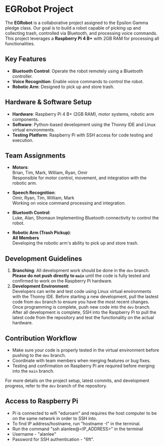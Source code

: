 # EGRobot Project

The **EGRobot** is a collaborative project assigned to the Epsilon Gamma pledge class. Our goal is to build a robot capable of picking up and collecting trash, controlled via Bluetooth, and processing voice commands. This project leverages a **Raspberry Pi 4 B+** with 2GB RAM for processing all functionalities.

## Key Features
- **Bluetooth Control**: Operate the robot remotely using a Bluetooth controller.
- **Voice Recognition**: Enable voice commands to control the robot.
- **Robotic Arm**: Designed to pick up and store trash.

## Hardware & Software Setup
- **Hardware**: Raspberry Pi 4 B+ (2GB RAM), motor systems, robotic arm components.
- **Software**: Python-based development using the Thonny IDE and Linux virtual environments.
- **Testing Platform**: Raspberry Pi with SSH access for code testing and execution.

## Team Assignments
- **Motors**:  
  Brian, Tim, Mark, William, Ryan, Omir  
  Responsible for motor control, movement, and integration with the robotic arm.
  
- **Speech Recognition**:  
  Omir, Ryan, Tim, William, Mark  
  Working on voice command processing and integration.

- **Bluetooth Control**:  
  Luke, Alan, Shomaun
  Implementing Bluetooth connectivity to control the robot.

- **Robotic Arm (Trash Pickup)**:  
  **All Members**  
  Developing the robotic arm's ability to pick up and store trash.

## Development Guidelines
1. **Branching**: All development work should be done in the `dev` branch.  
   **Please do not push directly to `main`** until the code is fully tested and confirmed to work on the Raspberry Pi hardware.
2. **Development Environment**:  
   Developers can write and test code using Linux virtual environments with the Thonny IDE. Before starting a new development, pull the lastest code from `dev` branch to ensure you have the most recent changes. Once programming is complete, push    new code into the `dev` branch.
   After all development is complete, SSH into the Raspberry Pi to pull the latest code from the repository and test the functionality on the actual hardware.

## Contribution Workflow
- Make sure your code is properly tested in the virtual environment before pushing to the `dev` branch.
- Coordinate with team members when merging features or bug fixes.
- Testing and confirmation on Raspberry Pi are required before merging into the `main` branch.

For more details on the project setup, latest commits, and development progress, refer to the `dev` branch of the repository.

## Access to Raspberry Pi
- Pi is connected to wifi "eduroam" and requires the host computer to be on the same network in order to SSH into.
- To find IP address/hostname, run "hostname -I" in the terminal.
- Run the command "ssh alanlee@<IP_ADDRESS>" in the terminal
- Username - "alanlee"
- Password for SSH authentication - "6ft".
